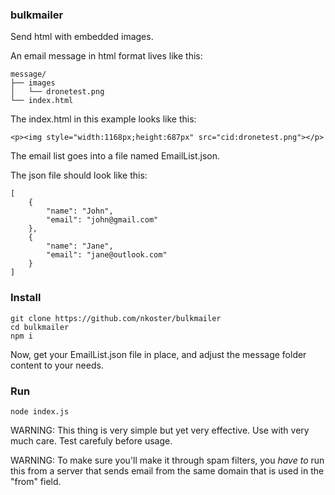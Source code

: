 ### bulkmailer
Send html with embedded images.

An email message in html format lives like this:
```
message/
├── images
│   └── dronetest.png
└── index.html
```

The index.html in this example looks like this:

```
<p><img style="width:1168px;height:687px" src="cid:dronetest.png"></p>
```

The email list goes into a file named EmailList.json.

The json file should look like this:

```
[
    {
        "name": "John",
        "email": "john@gmail.com"
    },
    {
        "name": "Jane",
        "email": "jane@outlook.com"
    }
]
```

### Install

```
git clone https://github.com/nkoster/bulkmailer
cd bulkmailer
npm i
```

Now, get your EmailList.json file in place, and adjust the message folder content to your needs.

### Run

```
node index.js
```

WARNING: This thing is very simple but yet very effective. Use with very much care. Test carefuly before usage.

WARNING: To make sure you'll make it through spam filters, you _have to_ run this from a server that sends email from the same domain that is used in the "from" field.
